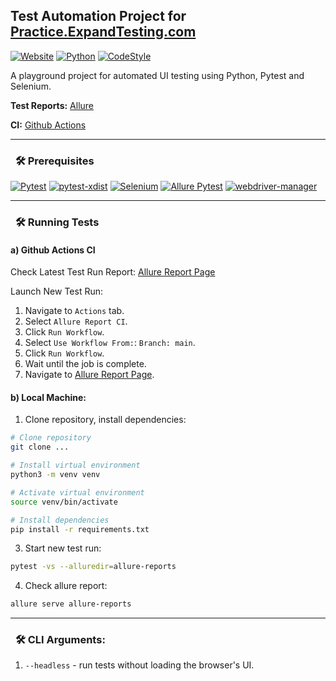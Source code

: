 ## Test Automation Project for [Practice.ExpandTesting.com](https://practice.expandtesting.com/)
[![Website](https://img.shields.io/website.svg?url=https://prog420.github.io/AutomationPractice)]()
[![Python](https://img.shields.io/badge/python-3.9%20|%203.10%20|%203.11-blue)]()
[![CodeStyle](https://img.shields.io/badge/code%20style-black-000000.svg)]()

A playground project for automated UI testing using Python, Pytest and Selenium.

**Test Reports:** [Allure](https://allurereport.org/)

**CI:** [Github Actions](https://github.com/features/actions/)

---

### &nbsp;&nbsp;🛠️ Prerequisites
[![Pytest](https://img.shields.io/badge/pytest-7.4.0-blue)](https://pypi.python.org/pypi/pytest)
[![pytest-xdist](https://img.shields.io/badge/pytest--xdist-3.3.1-blue)](https://pypi.org/project/pytest-xdist/)
[![Selenium](https://img.shields.io/badge/selenium-4.10.0-blue)](https://pypi.org/project/selenium/)
[![Allure Pytest](https://img.shields.io/badge/allure--pytest-2.13.2-blue)](https://pypi.python.org/pypi/allure-pytest)
[![webdriver-manager](https://img.shields.io/badge/webdriver--manager-4.0.0-blue)](https://pypi.org/project/webdriver-manager/)

---

### &nbsp;&nbsp;🛠️ Running Tests

#### a) Github Actions CI

Check Latest Test Run Report: [Allure Report Page](https://prog420.github.io/AutomationPractice)

Launch New Test Run:

1. Navigate to `Actions` tab.
2. Select `Allure Report CI`.
3. Click `Run Workflow`.
4. Select `Use Workflow From:`: `Branch: main`.
5. Click `Run Workflow`.
6. Wait until the job is complete.
7. Navigate to [Allure Report Page](https://prog420.github.io/AutomationPractice).

#### b) Local Machine:

1. Clone repository, install dependencies:
```bash
# Clone repository
git clone ...

# Install virtual environment
python3 -m venv venv

# Activate virtual environment
source venv/bin/activate

# Install dependencies
pip install -r requirements.txt
```

3) Start new test run:

```bash
pytest -vs --alluredir=allure-reports
```

4) Check allure report:

```bash
allure serve allure-reports
```
---

### &nbsp;&nbsp;🛠️ CLI Arguments:

1. `--headless` - run tests without loading the browser's UI.

